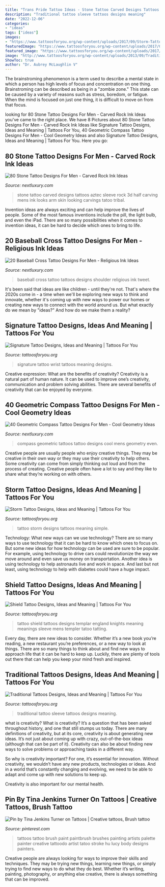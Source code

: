 ```yaml
---
title: "Trans Pride Tattoo Ideas - Stone Tattoo Carved Designs Tattoos Aztec Sleeve Rock 3d Half Carving Mens Ink Looks Arm Skin Looking Carvings Tatoo Tribal"
description: "Traditional tattoo sleeve tattoos designs meaning"
date: "2022-12-06"
categories:
- "ideas"
tags: ["ideas"]
images:
- "https://www.tattoosforyou.org/wp-content/uploads/2017/09/Storm-Tattoo-Simple.jpg"
featuredImage: "https://www.tattoosforyou.org/wp-content/uploads/2017/09/Storm-Tattoo-Simple.jpg"
featured_image: "https://www.tattoosforyou.org/wp-content/uploads/2017/08/Signature-Tattoo-on-Wrist.jpg"
image: "http://www.tattoosforyou.org/wp-content/uploads/2013/09/Traditional-Tattoo-Sleeve.jpg"
ShowToc: true
author: "Dr. Aubrey McLaughlin V"
---
```



The brainstroming phenomenon is a term used to describe a mental state in which a person has high levels of focus and concentration on one thing. Brainstroming can be described as being in a "zombie zone." This state can be caused by a variety of reasons such as stress, boredom, or fatigue. When the mind is focused on just one thing, it is difficult to move on from that focus.

	

		
looking for 80 Stone Tattoo Designs For Men - Carved Rock Ink Ideas you've came to the right place. We have 8 Pictures about 80 Stone Tattoo Designs For Men - Carved Rock Ink Ideas like Signature Tattoo Designs, Ideas and Meaning | Tattoos For You, 40 Geometric Compass Tattoo Designs For Men - Cool Geometry Ideas and also Signature Tattoo Designs, Ideas and Meaning | Tattoos For You. Here you go:
		
    
## 80 Stone Tattoo Designs For Men - Carved Rock Ink Ideas

<img loading=lazy src="http://nextluxury.com/wp-content/uploads/aztec-carved-stone-mens-half-sleeve-tattoos.jpg" onerror="this.onerror=null;this.src='https://tse4.mm.bing.net/th?id=OIP.qv9alF8H2HHPoeWl3k8V0gHaKL&amp;pid=15.1';" alt="80 Stone Tattoo Designs For Men - Carved Rock Ink Ideas">

_Source: nextluxury.com_

>stone tattoo carved designs tattoos aztec sleeve rock 3d half carving mens ink looks arm skin looking carvings tatoo tribal. 

	

Invention ideas are always exciting and can help improve the lives of people. Some of the most famous inventions include the pill, the light bulb, and even the iPad. There are so many possibilities when it comes to invention ideas, it can be hard to decide which ones to bring to life.

    
## 20 Baseball Cross Tattoo Designs For Men - Religious Ink Ideas

<img loading=lazy src="http://nextluxury.com/wp-content/uploads/masculine-male-baseball-cross-shoulder-tattoos.jpg" onerror="this.onerror=null;this.src='https://tse1.mm.bing.net/th?id=OIP.wlcCUgYGPSKZ8kNZOgRi3AHaLL&amp;pid=15.1';" alt="20 Baseball Cross Tattoo Designs For Men - Religious Ink Ideas">

_Source: nextluxury.com_

>baseball cross tattoo tattoos designs shoulder religious ink tweet. 

	

It's been said that ideas are like children - until they're not. That's where the 2020s come in - a time when we'll be exploring new ways to think and innovate, whether it's coming up with new ways to power our homes or creating new ways to connect with the world around us. But what exactly do we mean by "ideas?" And how do we make them a reality?

    
## Signature Tattoo Designs, Ideas And Meaning | Tattoos For You

<img loading=lazy src="https://www.tattoosforyou.org/wp-content/uploads/2017/08/Signature-Tattoo-on-Wrist.jpg" onerror="this.onerror=null;this.src='https://tse1.mm.bing.net/th?id=OIP.7bGGJqhPZdEt07_Jqr-WZAHaJ3&amp;pid=15.1';" alt="Signature Tattoo Designs, Ideas and Meaning | Tattoos For You">

_Source: tattoosforyou.org_

>signature tattoo wrist tattoos meaning designs. 

	

Creative expression: What are the benefits of creativity?
Creativity is a natural part of human nature. It can be used to improve one’s creativity, communication and problem solving abilities. There are several benefits of creativity that can be enjoyed by everyone.

    
## 40 Geometric Compass Tattoo Designs For Men - Cool Geometry Ideas

<img loading=lazy src="http://nextluxury.com/wp-content/uploads/incredible-geometric-compass-tattoos-for-men.jpg" onerror="this.onerror=null;this.src='https://tse4.mm.bing.net/th?id=OIP.4oK0WlgWHW_Co1Gp-EFSsgHaJ4&amp;pid=15.1';" alt="40 Geometric Compass Tattoo Designs For Men - Cool Geometry Ideas">

_Source: nextluxury.com_

>compass geometric tattoos tattoo designs cool mens geometry even. 

	

Creative people are usually people who enjoy creative things. They may be creative in their own way or they may use their creativity to help others. Some creativity can come from simply thinking out loud and from the process of creating. Creative people often have a lot to say and they like to share what they’re working on with others.

    
## Storm Tattoo Designs, Ideas And Meaning | Tattoos For You

<img loading=lazy src="https://www.tattoosforyou.org/wp-content/uploads/2017/09/Storm-Tattoo-Simple.jpg" onerror="this.onerror=null;this.src='https://tse3.mm.bing.net/th?id=OIP.lSkC3clonEnDJg6P_3KIwAHaLH&amp;pid=15.1';" alt="Storm Tattoo Designs, Ideas and Meaning | Tattoos For You">

_Source: tattoosforyou.org_

>tattoo storm designs tattoos meaning simple. 

	

Technology: What new ways can we use technology?
There are so many ways to use technology that it can be hard to know which ones to focus on. But some new ideas for how technology can be used are sure to be popular. For example, using technology to drive cars could revolutionize the way we move around and even save us money on transportation. Another idea is using technology to help astronauts live and work in space. And last but not least, using technology to help with diabetes could have a huge impact.

    
## Shield Tattoo Designs, Ideas And Meaning | Tattoos For You

<img loading=lazy src="http://www.tattoosforyou.org/wp-content/uploads/2017/08/England-Shield-Tattoo.jpg" onerror="this.onerror=null;this.src='https://tse4.mm.bing.net/th?id=OIP.f16AoSdi2fYeLNuYoYCw4gHaJ4&amp;pid=15.1';" alt="Shield Tattoo Designs, Ideas and Meaning | Tattoos For You">

_Source: tattoosforyou.org_

>tattoo shield tattoos designs templar england knights meaning meanings sleeve mens templer tatoo tatting. 

	

Every day, there are new ideas to consider. Whether it’s a new book you’re reading, a new restaurant you’re preferences, or a new way to look at things. There are so many things to think about and find new ways to approach life that it can be hard to keep up. Luckily, there are plenty of tools out there that can help you keep your mind fresh and inspired.

    
## Traditional Tattoos Designs, Ideas And Meaning | Tattoos For You

<img loading=lazy src="http://www.tattoosforyou.org/wp-content/uploads/2013/09/Traditional-Tattoo-Sleeve.jpg" onerror="this.onerror=null;this.src='https://tse2.mm.bing.net/th?id=OIP.Vjnp2nfe9z0ZWGuIhaBlmwHaJ4&amp;pid=15.1';" alt="Traditional Tattoos Designs, Ideas and Meaning | Tattoos For You">

_Source: tattoosforyou.org_

>traditional tattoo sleeve tattoos designs meaning. 

	

what is creativity?
What is creativity? It’s a question that has been asked throughout history, and one that still stumps us today. There are many definitions of creativity, but at its core, creativity is about generating new ideas.
It’s not just about coming up with crazy, out-of-the-box ideas (although that can be part of it). Creativity can also be about finding new ways to solve problems or approaching tasks in a different way.

So why is creativity important? For one, it’s essential for innovation. Without creativity, we wouldn’t have any new products, technologies or ideas. And in a world that’s constantly changing and evolving, we need to be able to adapt and come up with new solutions to keep up.

Creativity is also important for our mental health.

    
## Pin By Tina Jenkins Turner On Tattoos | Creative Tattoos, Brush Tattoo

<img loading=lazy src="https://i.pinimg.com/736x/bc/61/66/bc616676706a232cc1f3498947739152--creative-tattoos-small-tattoos.jpg" onerror="this.onerror=null;this.src='https://tse4.mm.bing.net/th?id=OIP.Nzw3R0CUnEU6TlI5LFoE2gAAAA&amp;pid=15.1';" alt="Pin by Tina Jenkins Turner on Tattoos | Creative tattoos, Brush tattoo">

_Source: pinterest.com_

>tattoos tattoo brush paint paintbrush brushes painting artists palette painter creative tattoodo artist tatoo stroke hu lucy body designs painters. 

	

Creative people are always looking for ways to improve their skills and techniques. They may be trying new things, learning new things, or simply trying to find new ways to do what they do best. Whether it’s writing, painting, photography, or anything else creative, there is always something that can be improved.

